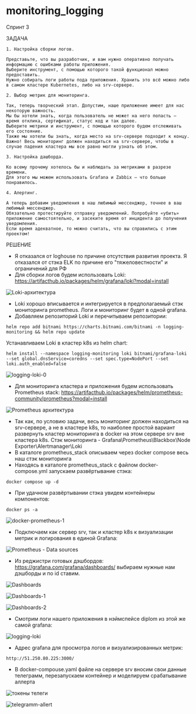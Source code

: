 # monitoring_logging

Спринт 3

ЗАДАЧА

```
1. Настройка сборки логов.

Представьте, что вы разработчик, и вам нужно оперативно получать информацию с ошибками работы приложения.
Выберите инструмент, с помощью которого такой функционал можно предоставить. 
Нужно собирать логи работы пода приложения. Хранить это всё можно либо в самом кластере Kubernetes, либо на srv-сервере.

2. Выбор метрик для мониторинга.

Так, теперь творческий этап. Допустим, наше приложение имеет для нас некоторую важность. 
Мы бы хотели знать, когда пользователь не может на него попасть — время отклика, сертификат, статус код и так далее. 
Выберите метрики и инструмент, с помощью которого будем отслеживать его состояние.
Также мы хотели бы знать, когда место на srv-сервере подходит к концу.
Важно! Весь мониторинг должен находиться на srv-сервере, чтобы в случае падения кластера мы все равно могли узнать об этом.

3. Настройка дашборда.

Ко всему прочему хотелось бы и наблюдать за метриками в разрезе времени. 
Для этого мы можем использовать Grafana и Zabbix — что больше понравилось.

4. Алертинг.

А теперь добавим уведомления в наш любимый мессенджер, точнее в ваш любимый мессенджер. 
Обязательно протестируйте отправку уведомлений. Попробуйте «убить» приложение самостоятельно, и засеките время от инцидента до получения уведомления. 
Если время адекватное, то можно считать, что вы справились с этим проектом!
```

РЕШЕНИЕ

  - Я отказался от loghouse по причине отсутствия развития проекта. Я отказался от стэка ELK по причине его "тяжеловестности" и ограничений для РФ
  - Для сборки логов будем использовать Loki: https://artifacthub.io/packages/helm/grafana/loki?modal=install

![Loki-архитектура](https://github.com/MikhailRyzhkin/monitoring_logging/assets/69116076/62e4c632-d58e-48aa-be69-4ddbdd9f017f)

  - Loki хорошо вписывается и интегрируется в предполагаемый стэк мониторинга prometheus. Логи и мониторинг будет в одной grafana.
  - Добавляем репозиторий Loki и перечитываем репозитории:
  ```
  helm repo add bitnami https://charts.bitnami.com/bitnami -n logging-monitoring && helm repo update
  ```
  Устанавливаем Loki в кластер k8s из helm chart:
  ```
  helm install --namespace logging-monitoring loki bitnami/grafana-loki --set global.dnsService=coredns --set spec.type=NodePort --set loki.auth_enabled=false
  ```

![logging-loki-0](https://github.com/MikhailRyzhkin/monitoring_logging/assets/69116076/d22e5e8f-abc4-4ca2-b43d-7490a795a79f)

  - Для мониторинга кластера и приложения будем использовать Prometheus stack: https://artifacthub.io/packages/helm/prometheus-community/prometheus?modal=install

![Prometheus архитектура](https://github.com/MikhailRyzhkin/monitoring_logging/assets/69116076/52ce48c5-1263-44a2-88f4-6589cb38c39a)
  
  - Так как, по условию задачи, весь мониторинг должен находиться на srv-сервере, а не в кластере k8s, то наиболее простой вариант развернуть кластер мониторинга в docker на этом сервере srv вне кластера k8s. 
  Стэк мониторинга - Grafana\Prometheus\Blackbox\Node Exporter\Alertmanager\Loki
  - В каталоге prometheus_stack описываем через docker compose весь наш стэк мониторинга
  - Находясь в каталоге prometheus_stack с файлом docker-compose.yml запускаем развёртывание стэка:
  ```
  docker compose up -d 
  ```
  - При удачном развёртывании стэка увидем контейнеры компонентов:
  ```
  docker ps -a 
  ```

![docker-prometheus-1](https://github.com/MikhailRyzhkin/monitoring_logging/assets/69116076/704be404-011e-4bac-9509-830d2f8780e8)
  
  - Подключаем как сервер srv, так и кластер k8s к визуализации метрик и логирования в единой Grafana:

![Prometheus - Data sources](https://github.com/MikhailRyzhkin/monitoring_logging/assets/69116076/0ab25168-5d27-4bf8-870e-df4c2e6e0e10)

  - Из реджистри готовых дэшбордов: https://grafana.com/grafana/dashboards/ выбираем нужные нам дэшборды и по id ставим.

![Dashboards](https://github.com/MikhailRyzhkin/monitoring_logging/assets/69116076/6248ac33-d0d1-4a7a-9d11-c10ed2d004e8)

![Dashboards-1](https://github.com/MikhailRyzhkin/monitoring_logging/assets/69116076/1db8864c-3061-4826-8979-70429058c9d5)

![Dashboards-2](https://github.com/MikhailRyzhkin/monitoring_logging/assets/69116076/f62856f5-50a3-4f87-9919-60c1e876cc41)


  - Смотрим логи нашего приложения в нэймспейсе diplom из этой же самой grafana:

![logging-loki](https://github.com/MikhailRyzhkin/monitoring_logging/assets/69116076/e3299c1d-7882-4b9c-8cbf-8d425a2f2d04)


  - Адрес grafana для просмотра логов и визуализированных метрик:
  ```
  http://51.250.80.225:3000/
  ```
  - В docker-compouse.yaml файле на сервере srv вносим свои данные телеграмм, перезапускаем контейнер и моделируем срабатывание аллерта

![токены телеги](https://github.com/MikhailRyzhkin/monitoring_logging/assets/69116076/f58fe588-6c37-45ce-a74a-d0a9467b598f)

![telegramm-allert](https://github.com/MikhailRyzhkin/monitoring_logging/assets/69116076/72218f65-d511-46b0-955d-77eb18783f1a)












